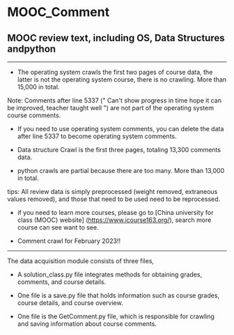 # MOOC_Comment

## MOOC review text, including **OS**, **Data Structures** and**python**

* * *

- The operating system crawls the first two pages of course data, the latter is not the operating system course, there is no crawling. More than 15,000 in total.

Note: Comments after line 5337 (" Can't show progress in time hope it can be improved, teacher taught well ") are not part of the operating system course comments.

- If you need to use operating system comments, you can delete the data after line 5337 to become operating system comments.

- Data structure Crawl is the first three pages, totaling 13,300 comments data.

- python crawls are partial because there are too many. More than 13,000 in total.

tips: All review data is simply preprocessed (weight removed, extraneous values removed), and those that need to be used need to be reprocessed.

- if you need to learn more courses, please go to [China university for class (MOOC) website] (https://www.icourse163.org/), search more course can see want to see.

- Comment crawl for February 2023!!

* * *

The data acquisition module consists of three files,

- A solution_class.py file integrates methods for obtaining grades, comments, and course details.

- One file is a save.py file that holds information such as course grades, course details, and course overview.

- One file is the GetComment.py file, which is responsible for crawling and saving information about course comments.

